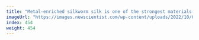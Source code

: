 ```yaml
---
title: "Metal-enriched silkworm silk is one of the strongest materials ever"
imageUrl: "https://images.newscientist.com/wp-content/uploads/2022/10/06160549/SEI_128320230.jpg?width=600"
index: 454
weight: 454
---
```

